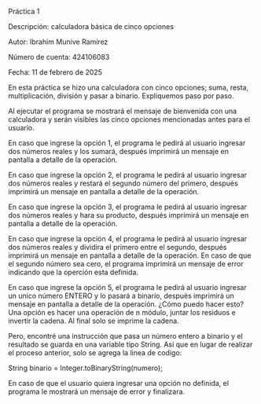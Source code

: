 Práctica 1

Descripción: calculadora básica de cinco opciones

Autor: Ibrahim Munive Ramírez

Número de cuenta: 424106083

Fecha: 11 de febrero de 2025

En esta práctica se hizo una calculadora con cinco opciones; suma, resta, multiplicación, división y pasar a binario.
Expliquemos paso por paso. 


Al ejecutar el programa se mostrará el mensaje de bienvenida con una calculadora y serán visibles las cinco opciones 
mencionadas antes para el usuario. 

En caso que ingrese la opción 1, el programa le pedirá al usuario ingresar dos números reales y los sumará, después
imprimirá un mensaje en pantalla a detalle de la operación.

En caso que ingrese la opción 2, el programa le pedirá al usuario ingresar dos números reales y restará el segundo número
del primero, después imprimirá un mensaje en pantalla a detalle de la operación.

En caso que ingrese la opción 3, el programa le pedirá al usuario ingresar dos números reales y hara su producto, después
imprimirá un mensaje en pantalla a detalle de la operación.

En caso que ingrese la opción 4, el programa le pedirá al usuario ingresar dos números reales y dividira el primero entre
el segundo, después imprimirá un mensaje en pantalla a detalle de la operación. En caso de que el segundo número sea cero,
el programa imprimirá un mensaje de error indicando que la operción esta definida.  

En caso que ingrese la opción 5, el programa le pedirá al usuario ingresar un unico número ENTERO y lo pasará a binario,
después imprimirá un mensaje en pantalla a detalle de la operación. ¿Cómo puedo hacer esto? Una opción es hacer una operación 
de n módulo, juntar los residuos e invertir la cadena. Al final solo se imprime la cadena.

Pero, encontré una instrucción que pasa un número entero a binario y el resultado se guarda en una
variable tipo String. Así que en lugar de realizar el proceso anterior, solo se agrega la linea de codigo: 

String binario = Integer.toBinaryString(numero); 


En caso de que el usuario quiera ingresar una opción no definida, el programa le mostrará un mensaje de error y finalizara. 
